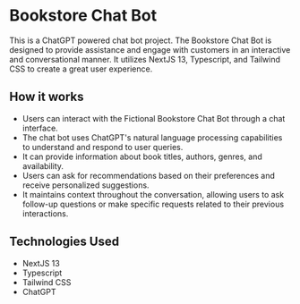 # Bookstore Chat Bot

This is a ChatGPT powered chat bot project. The Bookstore Chat Bot is designed to provide assistance and engage with customers in an interactive and conversational manner. It utilizes NextJS 13, Typescript, and Tailwind CSS to create a great user experience.

## How it works

- Users can interact with the Fictional Bookstore Chat Bot through a chat interface.
- The chat bot uses ChatGPT's natural language processing capabilities to understand and respond to user queries.
- It can provide information about book titles, authors, genres, and availability.
- Users can ask for recommendations based on their preferences and receive personalized suggestions.
- It maintains context throughout the conversation, allowing users to ask follow-up questions or make specific requests related to their previous interactions.

## Technologies Used

- NextJS 13
- Typescript
- Tailwind CSS
- ChatGPT


